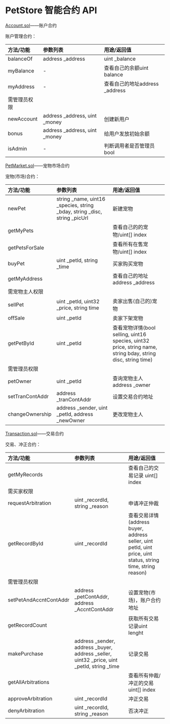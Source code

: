 # PetStore 智能合约 API

[Account.sol](Account.sol)——账户合约

账户管理合约：

|方法/功能|参数列表|用途/返回值|
|:------|:------|:------|
|balanceOf|address _address|uint _balance|
|myBalance|-|查看自己的余额uint balance|
|myAddress|-|查看自己的地址address _address|
|需管理员权限||
|newAccount|address _address, uint _money|创建新用户|
|bonus|address _address, uint _money|给用户发放初始余额|
|isAdmin|-|判断调用者是否管理员bool|

[PetMarket.sol](PetMarket.sol)——宠物市场合约

宠物(市场)合约：

|方法/功能|参数列表|用途/返回值|
|:------|:------|:------|
|newPet|string _name, uint16 _species, string _bday, string _disc, string _picUrl|新建宠物|
|getMyPets||查看自己的的宠物/uint[] index|
|getPetsForSale||查看所有在售宠物/uint[] index|
|buyPet|uint _petId, string _time|买家购买宠物|
|getMyAddress||查看自己的地址address _address|
|需宠物主人权限||
|sellPet|uint _petId, uint32 _price, string time|卖家出售(自己的)宠物|
|offSale|uint _petId|卖家下架宠物|
|getPetById|uint _petId|查看宠物详情(bool selling, uint16 species, uint32 price, string name, string bday, string disc, string time)|
|需管理员权限||
|petOwner|uint _petId|查询宠物主人address _owner|
|setTranContAddr|address _tranContAddr|设置交易合约地址|
|changeOwnership|address _sender, uint _petId, address _newOwner|更改宠物主人|
 
[Transaction.sol](Transaction.sol)——交易合约

交易、冲正合约：

|方法/功能|参数列表|用途/返回值|
|:------|:------|:------|
|getMyRecords||查看自己的交易记录 uint[] index|
|需买家权限||
|requestArbitration|uint _recordId, string _reason|申请冲正仲裁|
|getRecordById|uint _recordId|查看交易详情(address buyer, address seller, uint petId, uint price, uint status, string time, string reason)|
|需管理员权限||
|setPetAndAccntContAddr|address _petContAddr, address _AccntContAddr|设置宠物(市场)，账户合约地址|
|getRecordCount||获取所有交易记录uint lenght|
|makePurchase|address _sender, address _buyer, address _seller, uint32 _price, uint _petId, string _time|记录交易|
|getAllArbitrations||查看所有仲裁/冲正的交易uint[] index|
|approveArbitration|uint _recordId|冲正交易|
|denyArbitration|uint _recordId, string _reason|否决冲正|